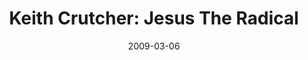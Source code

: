 ---
layout: media
category: media
title: "Keith Crutcher: Jesus The Radical"
date: 2009-03-06
description: "Keith Crutcher discusses Jesus the radical."
yt-video-id: "k_EyLcyjPJk"
video: "http://s3.amazonaws.com/crossroads-media/other-media/video/keith.mp4"
video-poster: "http://s3.amazonaws.com/crossroads-media/images/keithw3-still.jpg"
---